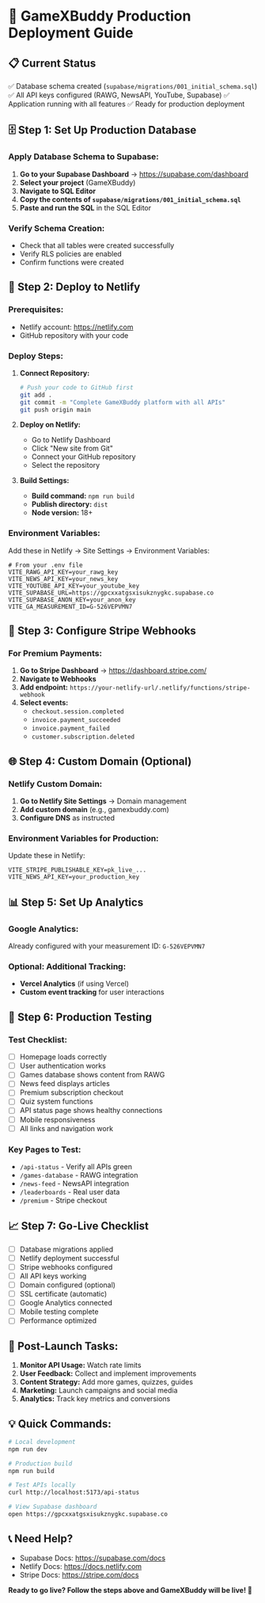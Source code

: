 # 🚀 GameXBuddy Production Deployment Guide

## 📋 **Current Status**
✅ Database schema created (`supabase/migrations/001_initial_schema.sql`)
✅ All API keys configured (RAWG, NewsAPI, YouTube, Supabase)
✅ Application running with all features
✅ Ready for production deployment

## 🗄️ **Step 1: Set Up Production Database**

### **Apply Database Schema to Supabase:**
1. **Go to your Supabase Dashboard** → https://supabase.com/dashboard
2. **Select your project** (GameXBuddy)
3. **Navigate to SQL Editor**
4. **Copy the contents of `supabase/migrations/001_initial_schema.sql`**
5. **Paste and run the SQL** in the SQL Editor

### **Verify Schema Creation:**
- Check that all tables were created successfully
- Verify RLS policies are enabled
- Confirm functions were created

## 🚀 **Step 2: Deploy to Netlify**

### **Prerequisites:**
- Netlify account: https://netlify.com
- GitHub repository with your code

### **Deploy Steps:**
1. **Connect Repository:**
   ```bash
   # Push your code to GitHub first
   git add .
   git commit -m "Complete GameXBuddy platform with all APIs"
   git push origin main
   ```

2. **Deploy on Netlify:**
   - Go to Netlify Dashboard
   - Click "New site from Git"
   - Connect your GitHub repository
   - Select the repository

3. **Build Settings:**
   - **Build command:** `npm run build`
   - **Publish directory:** `dist`
   - **Node version:** 18+

### **Environment Variables:**
Add these in Netlify → Site Settings → Environment Variables:

```
# From your .env file
VITE_RAWG_API_KEY=your_rawg_key
VITE_NEWS_API_KEY=your_news_key
VITE_YOUTUBE_API_KEY=your_youtube_key
VITE_SUPABASE_URL=https://gpcxxatgsxisukznygkc.supabase.co
VITE_SUPABASE_ANON_KEY=your_anon_key
VITE_GA_MEASUREMENT_ID=G-526VEPVMN7
```

## 🔐 **Step 3: Configure Stripe Webhooks**

### **For Premium Payments:**
1. **Go to Stripe Dashboard** → https://dashboard.stripe.com/
2. **Navigate to Webhooks**
3. **Add endpoint:** `https://your-netlify-url/.netlify/functions/stripe-webhook`
4. **Select events:**
   - `checkout.session.completed`
   - `invoice.payment_succeeded`
   - `invoice.payment_failed`
   - `customer.subscription.deleted`

## 🌐 **Step 4: Custom Domain (Optional)**

### **Netlify Custom Domain:**
1. **Go to Netlify Site Settings** → Domain management
2. **Add custom domain** (e.g., gamexbuddy.com)
3. **Configure DNS** as instructed

### **Environment Variables for Production:**
Update these in Netlify:
```
VITE_STRIPE_PUBLISHABLE_KEY=pk_live_...
VITE_NEWS_API_KEY=your_production_key
```

## 📊 **Step 5: Set Up Analytics**

### **Google Analytics:**
Already configured with your measurement ID: `G-526VEPVMN7`

### **Optional: Additional Tracking:**
- **Vercel Analytics** (if using Vercel)
- **Custom event tracking** for user interactions

## 🧪 **Step 6: Production Testing**

### **Test Checklist:**
- [ ] Homepage loads correctly
- [ ] User authentication works
- [ ] Games database shows content from RAWG
- [ ] News feed displays articles
- [ ] Premium subscription checkout
- [ ] Quiz system functions
- [ ] API status page shows healthy connections
- [ ] Mobile responsiveness
- [ ] All links and navigation work

### **Key Pages to Test:**
- `/api-status` - Verify all APIs green
- `/games-database` - RAWG integration
- `/news-feed` - NewsAPI integration
- `/leaderboards` - Real user data
- `/premium` - Stripe checkout

## 📈 **Step 7: Go-Live Checklist**

- [ ] Database migrations applied
- [ ] Netlify deployment successful
- [ ] Stripe webhooks configured
- [ ] All API keys working
- [ ] Domain configured (optional)
- [ ] SSL certificate (automatic)
- [ ] Google Analytics connected
- [ ] Mobile testing complete
- [ ] Performance optimized

## 🚀 **Post-Launch Tasks:**

1. **Monitor API Usage:** Watch rate limits
2. **User Feedback:** Collect and implement improvements
3. **Content Strategy:** Add more games, quizzes, guides
4. **Marketing:** Launch campaigns and social media
5. **Analytics:** Track key metrics and conversions

## 💡 **Quick Commands:**

```bash
# Local development
npm run dev

# Production build
npm run build

# Test APIs locally
curl http://localhost:5173/api-status

# View Supabase dashboard
open https://gpcxxatgsxisukznygkc.supabase.co
```

## 📞 **Need Help?**
- Supabase Docs: https://supabase.com/docs
- Netlify Docs: https://docs.netlify.com
- Stripe Docs: https://stripe.com/docs

**Ready to go live? Follow the steps above and GameXBuddy will be live! 🎉**